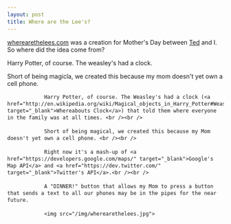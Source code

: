 ```yaml
---
layout: post
title: Where are the Lee's?
---
```


[wherearethelees.com](http://www.wherearethelees.com/) was a creation for Mother's Day between [Ted](http://www.twitter.com/tedlee/) and I. So where did the idea come from?

Harry Potter, of course. The weasley's had a clock.

Short of being magicla, we created this because my mom doesn't yet own a cell phone.

<p>


                Harry Potter, of course. The Weasley's had a clock (<a href="http://en.wikipedia.org/wiki/Magical_objects_in_Harry_Potter#Weasley_family_clock" target="_blank">Whereabouts Clock</a>) that told them where everyone in the family was at all times. <br /><br />

                Short of being magical, we created this because my Mom doesn't yet own a cell phone. <br /><br />

                Right now it's a mash-up of <a href="https://developers.google.com/maps/" target="_blank">Google's Map API</a> and <a href="https://dev.twitter.com/" target="_blank">Twitter's API</a>.<br /><br />

                A "DINNER!" button that allows my Mom to press a button that sends a text to all our phones may be in the pipes for the near future.

                <img src="/img/wherearethelees.jpg">


</p>